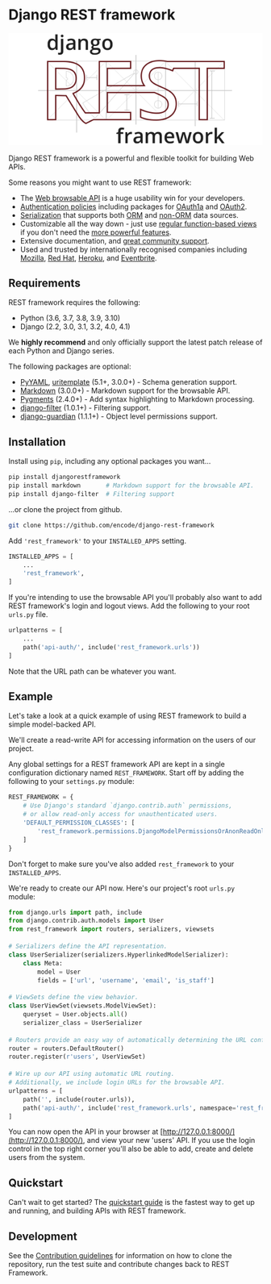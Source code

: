 # Django REST framework

![logo.png](./fig/logo.png)

Django REST framework is a powerful and flexible toolkit for building Web APIs.

Some reasons you might want to use REST framework:

- The [Web browsable API](https://restframework.herokuapp.com/) is a huge usability win for your developers.
- [Authentication policies](https://www.django-rest-framework.org/api-guide/authentication/) including packages for [OAuth1a](https://www.django-rest-framework.org/api-guide/authentication/#django-rest-framework-oauth) and [OAuth2](https://www.django-rest-framework.org/api-guide/authentication/#django-oauth-toolkit).
- [Serialization](https://www.django-rest-framework.org/api-guide/serializers/) that supports both [ORM](https://www.django-rest-framework.org/api-guide/serializers/) and [non-ORM](https://www.django-rest-framework.org/api-guide/serializers#serializers) data sources.
- Customizable all the way down - just use [regular function-based views](https://www.django-rest-framework.org/api-guide/views#function-based-views) if you don't need the [more powerful features](https://www.django-rest-framework.org/api-guide/generic-views/).
- Extensive documentation, and [great community support](https://groups.google.com/forum/?fromgroups#!forum/django-rest-framework).
- Used and trusted by internationally recognised companies including [Mozilla](https://www.mozilla.org/en-US/about/), [Red Hat](https://www.redhat.com/), [Heroku](https://www.heroku.com/), and [Eventbrite](https://www.eventbrite.co.uk/about/).

## Requirements

REST framework requires the following:

- Python (3.6, 3.7, 3.8, 3.9, 3.10)
- Django (2.2, 3.0, 3.1, 3.2, 4.0, 4.1)

We **highly recommend** and only officially support the latest patch release of each Python and Django series.

The following packages are optional:

- [PyYAML](https://pypi.org/project/PyYAML/), [uritemplate](https://pypi.org/project/uritemplate/) (5.1+, 3.0.0+) - Schema generation support.
- [Markdown](https://pypi.org/project/Markdown/) (3.0.0+) - Markdown support for the browsable API.
- [Pygments](https://pypi.org/project/Pygments/) (2.4.0+) - Add syntax highlighting to Markdown processing.
- [django-filter](https://pypi.org/project/django-filter/) (1.0.1+) - Filtering support.
- [django-guardian](https://github.com/django-guardian/django-guardian) (1.1.1+) - Object level permissions support.

## Installation

Install using `pip`, including any optional packages you want...

```sh
pip install djangorestframework
pip install markdown       # Markdown support for the browsable API.
pip install django-filter  # Filtering support
```

...or clone the project from github.

```sh
git clone https://github.com/encode/django-rest-framework
```

Add `'rest_framework'` to your `INSTALLED_APPS` setting.

```py
INSTALLED_APPS = [
    ...
    'rest_framework',
]
```

If you're intending to use the browsable API you'll probably also want to add REST framework's login and logout views. Add the following to your root `urls.py` file.

```py
urlpatterns = [
    ...
    path('api-auth/', include('rest_framework.urls'))
]
```

Note that the URL path can be whatever you want.

## Example

Let's take a look at a quick example of using REST framework to build a simple model-backed API.

We'll create a read-write API for accessing information on the users of our project.

Any global settings for a REST framework API are kept in a single configuration dictionary named `REST_FRAMEWORK`. Start off by adding the following to your `settings.py` module:

```py
REST_FRAMEWORK = {
    # Use Django's standard `django.contrib.auth` permissions,
    # or allow read-only access for unauthenticated users.
    'DEFAULT_PERMISSION_CLASSES': [
        'rest_framework.permissions.DjangoModelPermissionsOrAnonReadOnly'
    ]
}
```

Don't forget to make sure you've also added `rest_framework` to your `INSTALLED_APPS`.

We're ready to create our API now. Here's our project's root `urls.py` module:

```py
from django.urls import path, include
from django.contrib.auth.models import User
from rest_framework import routers, serializers, viewsets

# Serializers define the API representation.
class UserSerializer(serializers.HyperlinkedModelSerializer):
    class Meta:
        model = User
        fields = ['url', 'username', 'email', 'is_staff']

# ViewSets define the view behavior.
class UserViewSet(viewsets.ModelViewSet):
    queryset = User.objects.all()
    serializer_class = UserSerializer

# Routers provide an easy way of automatically determining the URL conf.
router = routers.DefaultRouter()
router.register(r'users', UserViewSet)

# Wire up our API using automatic URL routing.
# Additionally, we include login URLs for the browsable API.
urlpatterns = [
    path('', include(router.urls)),
    path('api-auth/', include('rest_framework.urls', namespace='rest_framework'))
]
```

You can now open the API in your browser at [http://127.0.0.1:8000/](http://127.0.0.1:8000/), and view your new 'users' API. If you use the login control in the top right corner you'll also be able to add, create and delete users from the system.

## Quickstart

Can't wait to get started? The [quickstart guide](https://www.django-rest-framework.org/tutorial/quickstart/) is the fastest way to get up and running, and building APIs with REST framework.

## Development

See the [Contribution guidelines](https://www.django-rest-framework.org/community/contributing/) for information on how to clone the repository, run the test suite and contribute changes back to REST Framework.
